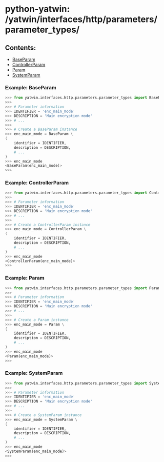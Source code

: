 # python-yatwin: /yatwin/interfaces/http/parameters/parameter_types/

## Contents:
* [BaseParam](#example-baseparam)
* [ControllerParam](#example-controllerparam)
* [Param](#example-param)
* [SystemParam](#example-systemparam)

### Example: BaseParam
```python
>>> from yatwin.interfaces.http.parameters.parameter_types import BaseParam
>>> 
>>> # Parameter information
>>> IDENTIFIER = 'enc_main_mode'
>>> DESCRIPTION = 'Main encryption mode'
>>> # ...
>>> 
>>> # Create a BaseParam instance
>>> enc_main_mode = BaseParam \
(
	identifier = IDENTIFIER,
	description = DESCRIPTION,
	# ...
)
>>> enc_main_mode
<BaseParam(enc_main_mode)>
>>> 
```


### Example: ControllerParam
```python
>>> from yatwin.interfaces.http.parameters.parameter_types import ControllerParam
>>> 
>>> # Parameter information
>>> IDENTIFIER = 'enc_main_mode'
>>> DESCRIPTION = 'Main encryption mode'
>>> # ...
>>> 
>>> # Create a ControllerParam instance
>>> enc_main_mode = ControllerParam \
(
	identifier = IDENTIFIER,
	description = DESCRIPTION,
	# ...
)
>>> enc_main_mode
<ControllerParam(enc_main_mode)>
>>> 
```


### Example: Param
```python
>>> from yatwin.interfaces.http.parameters.parameter_types import Param
>>> 
>>> # Parameter information
>>> IDENTIFIER = 'enc_main_mode'
>>> DESCRIPTION = 'Main encryption mode'
>>> # ...
>>> 
>>> # Create a Param instance
>>> enc_main_mode = Param \
(
	identifier = IDENTIFIER,
	description = DESCRIPTION,
	# ...
)
>>> enc_main_mode
<Param(enc_main_mode)>
>>> 
```


### Example: SystemParam
```python
>>> from yatwin.interfaces.http.parameters.parameter_types import SystemParam
>>> 
>>> # Parameter information
>>> IDENTIFIER = 'enc_main_mode'
>>> DESCRIPTION = 'Main encryption mode'
>>> # ...
>>> 
>>> # Create a SystemParam instance
>>> enc_main_mode = SystemParam \
(
	identifier = IDENTIFIER,
	description = DESCRIPTION,
	# ...
)
>>> enc_main_mode
<SystemParam(enc_main_mode)>
>>> 
```
